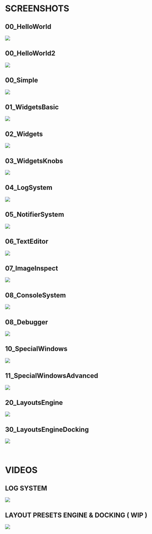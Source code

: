 # SCREENSHOTS

## 00_HelloWorld
![](00_HelloWorld/Capture.PNG)  

## 00_HelloWorld2
![](00_HelloWorld2/Capture.PNG)  

## 00_Simple
![](00_Simple/Capture.PNG)  

## 01_WidgetsBasic
![](01_WidgetsBasic/Capture.PNG)  

## 02_Widgets
![](02_Widgets/Capture.PNG)  

## 03_WidgetsKnobs
![](03_WidgetsKnobs/Capture.PNG)  

## 04_LogSystem
![](04_LogSystem/Capture.PNG)  

## 05_NotifierSystem
![](05_NotifierSystem/Capture.PNG)  

## 06_TextEditor
![](06_TextEditor/Capture.PNG)  

## 07_ImageInspect
![](07_ImageInspect/Capture.PNG)  

## 08_ConsoleSystem
![](08_ConsoleSystem/Capture.PNG)  

## 08_Debugger
![](08_Debugger/Capture.PNG)  

## 10_SpecialWindows
![](10_SpecialWindows/Capture.PNG)  

## 11_SpecialWindowsAdvanced
![](11_SpecialWindowsAdvanced/Capture.PNG)  

## 20_LayoutsEngine
![](20_LayoutsEngine/Capture.PNG)  

## 30_LayoutsEngineDocking
![](30_LayoutsEngineDocking/Capture.PNG)  

<br>

# VIDEOS

<h2>LOG SYSTEM</h2>

[![](https://img.youtube.com/vi/UIvfpRFtEtY/maxresdefault.jpg)](https://youtu.be/UIvfpRFtEtY)

<h2>LAYOUT PRESETS ENGINE & DOCKING ( WIP )</h2>

![](https://github.com/moebiussurfing/ofxSurfingImGuiExtra/blob/master/readme_media/gif/3_0_Layout_Docking2.gif)  
